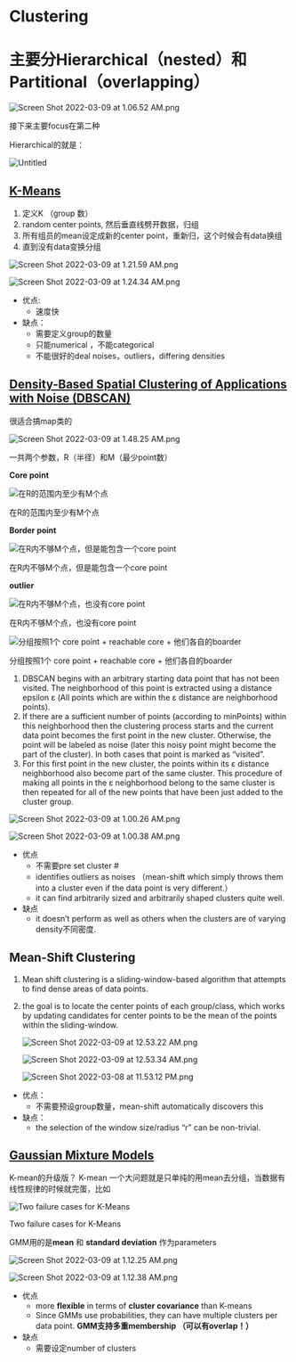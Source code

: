 # Clustering

# 主要分Hierarchical（nested）和Partitional（overlapping）

![Screen Shot 2022-03-09 at 1.06.52 AM.png](Clustering%20e1acb/Screen_Shot_2022-03-09_at_1.06.52_AM.png)

接下来主要focus在第二种

Hierarchical的就是：

![Untitled](Clustering%20e1acb/Untitled.png)

## [K-Means](https://www.youtube.com/watch?v=_aWzGGNrcic&t=375s)

1. 定义K （group 数）
2. random center points, 然后垂直线劈开数据，归组
3. 所有组员的mean设定成新的center point，重新归，这个时候会有data换组
4. 直到没有data变换分组

![Screen Shot 2022-03-09 at 1.21.59 AM.png](Clustering%20e1acb/Screen_Shot_2022-03-09_at_1.21.59_AM.png)

![Screen Shot 2022-03-09 at 1.24.34 AM.png](Clustering%20e1acb/Screen_Shot_2022-03-09_at_1.24.34_AM.png)

- 优点:
    - 速度快
- 缺点：
    - 需要定义group的数量
    - 只能numerical ，不能categorical
    - 不能很好的deal noises，outliers，differing densities

## ****[Density-Based Spatial Clustering of Applications with Noise (DBSCAN)](https://www.youtube.com/watch?v=6jl9KkmgDIw)****

很适合搞map类的

![Screen Shot 2022-03-09 at 1.48.25 AM.png](Clustering%20e1acb/Screen_Shot_2022-03-09_at_1.48.25_AM.png)

一共两个参数，R（半径）和M（最少point数）

**Core point**

![在R的范围内至少有M个点](Clustering%20e1acb/Screen_Shot_2022-03-09_at_1.54.25_AM.png)

在R的范围内至少有M个点

**Border point**

![在R内不够M个点，但是能包含一个core point](Clustering%20e1acb/Screen_Shot_2022-03-09_at_1.54.58_AM.png)

在R内不够M个点，但是能包含一个core point

**outlier**

![在R内不够M个点，也没有core point](Clustering%20e1acb/Screen_Shot_2022-03-09_at_2.02.10_AM.png)

在R内不够M个点，也没有core point

![分组按照1个 core point + reachable core + 他们各自的boarder](Clustering%20e1acb/Screen_Shot_2022-03-09_at_1.56.18_AM.png)

分组按照1个 core point + reachable core + 他们各自的boarder

1. DBSCAN begins with an arbitrary starting data point that has not been visited. The neighborhood of this point is extracted using a distance epsilon ε (All points which are within the ε distance are neighborhood points).
2. If there are a sufficient number of points (according to minPoints) within this neighborhood then the clustering process starts and the current data point becomes the first point in the new cluster. Otherwise, the point will be labeled as noise (later this noisy point might become the part of the cluster). In both cases that point is marked as “visited”.
3. For this first point in the new cluster, the points within its ε distance neighborhood also become part of the same cluster. This procedure of making all points in the ε neighborhood belong to the same cluster is then repeated for all of the new points that have been just added to the cluster group.

![Screen Shot 2022-03-09 at 1.00.26 AM.png](Clustering%20e1acb/Screen_Shot_2022-03-09_at_1.00.26_AM.png)

![Screen Shot 2022-03-09 at 1.00.38 AM.png](Clustering%20e1acb/Screen_Shot_2022-03-09_at_1.00.38_AM.png)

- 优点
    - 不需要pre set cluster #
    - identifies outliers as noises （mean-shift which simply throws them into a cluster even if the data point is very different.）
    - it can find arbitrarily sized and arbitrarily shaped clusters quite well.
- 缺点
    - it doesn’t perform as well as others when the clusters are of varying density不同密度.

## Mean-Shift Clustering

1. Mean shift clustering is a sliding-window-based algorithm that attempts to find dense areas of data points.
2. the goal is to locate the center points of each group/class, which works by updating candidates for center points to be the mean of the points within the sliding-window.
    
    ![Screen Shot 2022-03-09 at 12.53.22 AM.png](Clustering%20e1acb/Screen_Shot_2022-03-09_at_12.53.22_AM.png)
    
    ![Screen Shot 2022-03-09 at 12.53.34 AM.png](Clustering%20e1acb/Screen_Shot_2022-03-09_at_12.53.34_AM.png)
    
    ![Screen Shot 2022-03-08 at 11.53.12 PM.png](Clustering%20e1acb/Screen_Shot_2022-03-08_at_11.53.12_PM.png)
    
- 优点：
    - 不需要预设group数量，mean-shift automatically discovers this
- 缺点：
    - the selection of the window size/radius “r” can be non-trivial.

## ****[Gaussian Mixture Models](https://www.youtube.com/watch?v=REypj2sy_5U)****

K-mean的升级版？ K-mean 一个大问题就是只单纯的用mean去分组，当数据有线性规律的时候就完蛋，比如

![Two failure cases for K-Means](Clustering%20e1acb/Untitled%201.png)

Two failure cases for K-Means

GMM用的是**mean** 和 **standard deviation** 作为parameters

![Screen Shot 2022-03-09 at 1.12.25 AM.png](Clustering%20e1acb/Screen_Shot_2022-03-09_at_1.12.25_AM.png)

![Screen Shot 2022-03-09 at 1.12.38 AM.png](Clustering%20e1acb/Screen_Shot_2022-03-09_at_1.12.38_AM.png)

- 优点
    - more **flexible** in terms of **cluster covariance** than K-means
    - Since GMMs use probabilities, they can have multiple clusters per data point. **GMM支持多重membership （可以有overlap！）**
- 缺点
    - 需要设定number of clusters